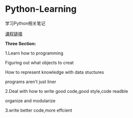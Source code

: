 # Python-Learning
学习Python相关笔记  

[课程链接](https://ocw.mit.edu/courses/6-0001-introduction-to-computer-science-and-programming-in-python-fall-2016/)

**Three Section:**

1.Learn how to programming

Figuring out what objects to creat

How to represent knowledge with data stuctures

programs aren't just liner


2.Deal with how to write good code,good style,code readble

organize and modularize

3.write better code,more effcient
